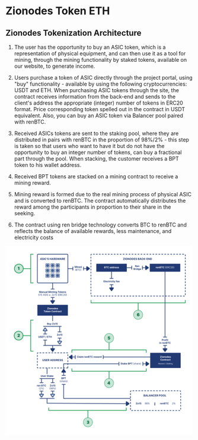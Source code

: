 # Zionodes Token ETH

## Zionodes Tokenization Architecture
1. The user has the opportunity to buy an ASIC token, which is a representation of physical
equipment, and can then use it as a tool for mining, through the mining functionality by staked
tokens, available on our website, to generate income.

2. Users purchase a token of ASIC directly through the project portal, using "buy" functionality -
available by using the following cryptocurrencies: USDT and ETH. When purchasing ASIC tokens
through the site, the contract receives information from the back-end and sends to the client's
address the appropriate (integer) number of tokens in ERC20 format. Price corresponding token
spelled out in the contract in USDT equivalent. Also, you can buy an ASIC token via Balancer pool
paired with renBTC.

3. Received ASICs tokens are sent to the staking pool, where they are distributed in pairs with
renBTC in the proportion of 98%/2% - this step is taken so that users who want to have it but do
not have the opportunity to buy an integer number of tokens, can buy a fractional part through the
pool. When stacking, the customer receives a BPT token to his wallet address.

4. Received BPT tokens are stacked on a mining contract to receive a mining reward.

5. Mining reward is formed due to the real mining process of physical ASIC and is converted to
renBTC. The contract automatically distributes the reward among the participants in proportion to
their share in the seeking.

6. The contract using ren bridge technology converts BTC to renBTC and reflects the balance of
available rewards, less maintenance, and electricity costs

![plot](./photos/ZionodesTokenizationSchema.png)
